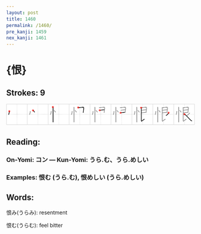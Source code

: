 ```yaml
---
layout: post
title: 1460
permalink: /1460/
pre_kanji: 1459
nex_kanji: 1461
---
```


# {恨}

## Strokes: 9

<div class="stroke"><img src="../images/E681A8.png" /></div>

## Reading:

### On-Yomi: コン &mdash; Kun-Yomi: うら.む、うら.めしい

### Examples: 恨む (うら.む), 恨めしい (うら.めしい)

## Words:

恨み(うらみ): resentment

恨む(うらむ): feel bitter

